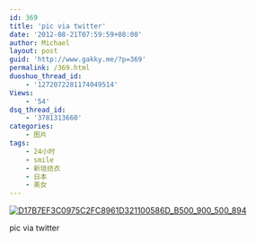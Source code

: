 ```yaml
---
id: 369
title: 'pic via twitter'
date: '2012-08-21T07:59:59+08:00'
author: Michael
layout: post
guid: 'http://www.gakky.me/?p=369'
permalink: /369.html
duoshuo_thread_id:
    - '1272072281174049514'
Views:
    - '54'
dsq_thread_id:
    - '3781313660'
categories:
    - 图片
tags:
    - 24小时
    - smile
    - 新垣结衣
    - 日本
    - 美女
---
```


[![D17B7EF3C0975C2FC8961D321100586D_B500_900_500_894](http://www.yui-aragaki.org/wp-content/uploads/img/D17B7EF3C0975C2FC8961D321100586D_B500_900_500_894.jpeg)](http://www.yui-aragaki.org/wp-content/uploads/img/D17B7EF3C0975C2FC8961D321100586D_B1280_1280_1280_2290.jpeg)

pic via twitter
